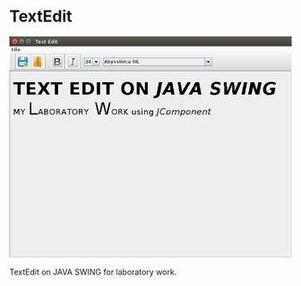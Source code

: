 # TextEdit

<img src="https://raw.githubusercontent.com/blrB/TextEdit/master/img.png" alt="TextEdit"/>

TextEdit on JAVA SWING for laboratory work.
